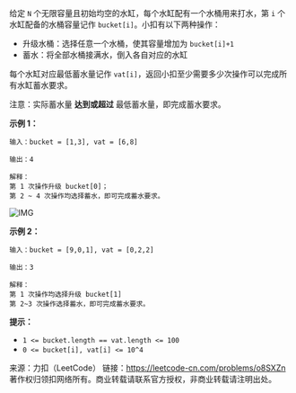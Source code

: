 给定 ```N``` 个无限容量且初始均空的水缸，每个水缸配有一个水桶用来打水，第 ```i``` 个水缸配备的水桶容量记作 ```bucket[i]```。小扣有以下两种操作：

* 升级水桶：选择任意一个水桶，使其容量增加为 ```bucket[i]+1```
* 蓄水：将全部水桶接满水，倒入各自对应的水缸

每个水缸对应最低蓄水量记作 ```vat[i]```，返回小扣至少需要多少次操作可以完成所有水缸蓄水要求。

注意：实际蓄水量 **达到或超过** 最低蓄水量，即完成蓄水要求。

**示例 1：**
```
输入：bucket = [1,3], vat = [6,8]

输出：4

解释：
第 1 次操作升级 bucket[0]；
第 2 ~ 4 次操作均选择蓄水，即可完成蓄水要求。
```
![IMG](LCP_33_1.gif)

**示例 2：**
```
输入：bucket = [9,0,1], vat = [0,2,2]

输出：3

解释：
第 1 次操作均选择升级 bucket[1]
第 2~3 次操作选择蓄水，即可完成蓄水要求。
```
**提示：**

* ```1 <= bucket.length == vat.length <= 100```
* ```0 <= bucket[i], vat[i] <= 10^4```

来源：力扣（LeetCode）
链接：https://leetcode-cn.com/problems/o8SXZn
著作权归领扣网络所有。商业转载请联系官方授权，非商业转载请注明出处。